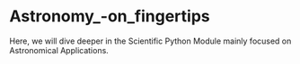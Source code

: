 # Astronomy_-on_fingertips
Here, we will dive  deeper in the Scientific Python Module mainly focused on Astronomical Applications.
